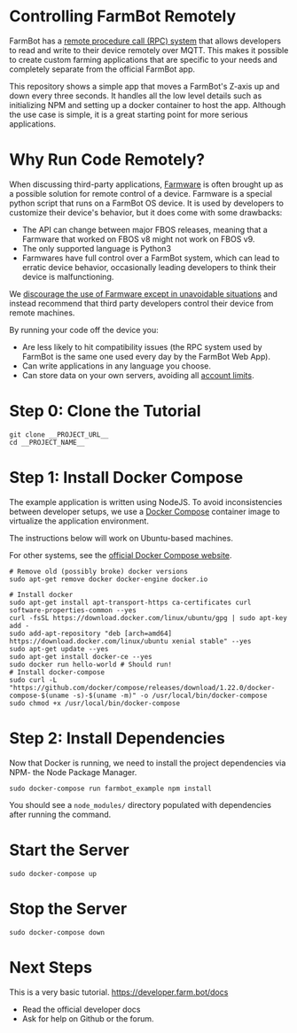 # Controlling FarmBot Remotely

FarmBot has a [remote procedure call (RPC) system](https://developer.farm.bot/docs/high-level-overview) that allows developers to read and write to their device remotely over MQTT. This makes it possible to create custom farming applications that are specific to your needs and completely separate from the official FarmBot app.

This repository shows a simple app that moves a FarmBot's Z-axis up and down every three seconds. It handles all the low level details such as initializing NPM and setting up a docker container to host the app. Although the use case is simple, it is a great starting point for more serious applications.

# Why Run Code Remotely?

When discussing third-party applications, [Farmware](https://software.farm.bot/docs/farmware) is often brought up as a possible solution for remote control of a device. Farmware is a special python script that runs on a FarmBot OS device. It is used by developers to customize their device's behavior, but it does come with some drawbacks:

 * The API can change between major FBOS releases, meaning that a Farmware that worked on FBOS v8 might not work on FBOS v9.
 * The only supported language is Python3
 * Farmwares have full control over a FarmBot system, which can lead to erratic device behavior, occasionally leading developers to think their device is malfunctioning.

We [discourage the use of Farmware except in unavoidable situations](https://developer.farm.bot/docs/you-might-not-need-farmware) and instead recommend that third party developers control their device from remote machines.

By running your code off the device you:
 * Are less likely to hit compatibility issues (the RPC system used by FarmBot is the same one used every day by the FarmBot Web App).
 * Can write applications in any language you choose.
 * Can store data on your own servers, avoiding all [account limits](https://software.farm.bot/v7/docs/account-limitations).

# Step 0: Clone the Tutorial

```
git clone __PROJECT_URL__
cd __PROJECT_NAME__
```

# Step 1: Install Docker Compose

The example application is written using NodeJS. To avoid inconsistencies between developer setups, we use a [Docker Compose](https://www.zdnet.com/article/what-is-docker-and-why-is-it-so-darn-popular/) container image to virtualize the application environment.

The instructions below will work on Ubuntu-based machines.

For other systems, see the [official Docker Compose website](https://docs.docker.com/compose/install/).

```
# Remove old (possibly broke) docker versions
sudo apt-get remove docker docker-engine docker.io

# Install docker
sudo apt-get install apt-transport-https ca-certificates curl software-properties-common --yes
curl -fsSL https://download.docker.com/linux/ubuntu/gpg | sudo apt-key add -
sudo add-apt-repository "deb [arch=amd64] https://download.docker.com/linux/ubuntu xenial stable" --yes
sudo apt-get update --yes
sudo apt-get install docker-ce --yes
sudo docker run hello-world # Should run!
# Install docker-compose
sudo curl -L "https://github.com/docker/compose/releases/download/1.22.0/docker-compose-$(uname -s)-$(uname -m)" -o /usr/local/bin/docker-compose
sudo chmod +x /usr/local/bin/docker-compose
```

# Step 2: Install Dependencies

Now that Docker is running, we need to install the project dependencies via NPM- the Node Package Manager.

```
sudo docker-compose run farmbot_example npm install
```

You should see a `node_modules/` directory populated with dependencies after running the command.

# Start the Server

```
sudo docker-compose up
```

# Stop the Server

```
sudo docker-compose down
```

# Next Steps

This is a very basic tutorial.
https://developer.farm.bot/docs
 * Read the official developer docs
 * Ask for help on Github or the forum.
